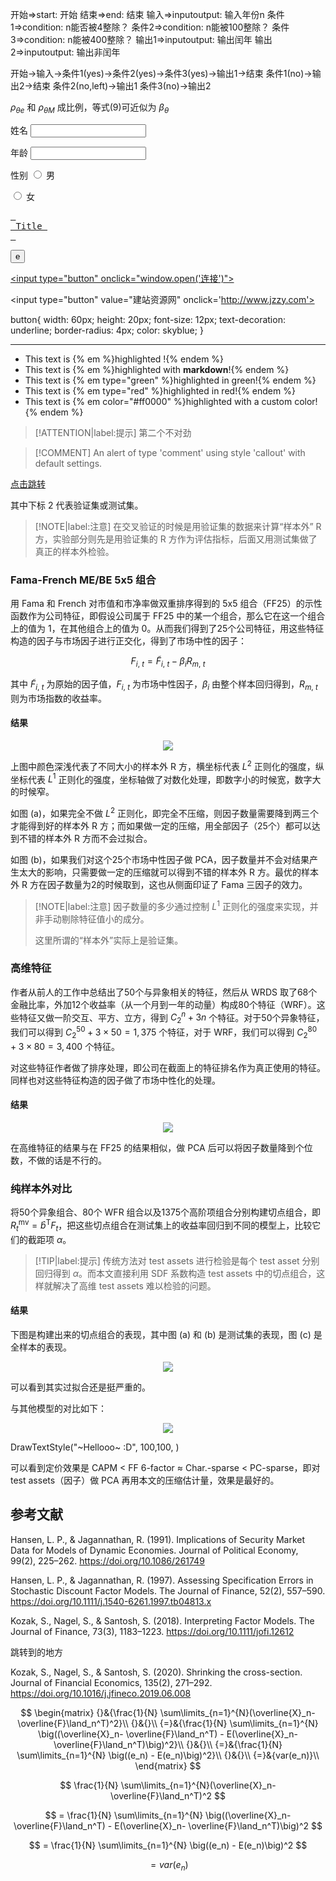 开始=>start: 开始
结束=>end: 结束
输入=>inputoutput: 输入年份n
条件1=>condition: n能否被4整除？
条件2=>condition: n能被100整除？
条件3=>condition: n能被400整除？
输出1=>inputoutput: 输出闰年
输出2=>inputoutput: 输出非闰年

开始->输入->条件1(yes)->条件2(yes)->条件3(yes)->输出1->结束
条件1(no)->输出2->结束
条件2(no,left)->输出1
条件3(no)->输出2


$\rho_{\theta e}$ 和 $\rho_{\theta M}$ 成比例，等式(9)可近似为 $\beta_{\theta}$






<label for="name">姓名</label>
<input type="text" id="name">

<label for="age">年龄</label>
<input type="number" id="age">

<span>性别</span>
<input type="radio" id="boy" name="age" value="男">
<label for="boy">男</label>

<input type="radio" id="girl" name="age" value="女">
<label for="girl">女</label>


[<kbd> <br> Title <br> </kbd>][Link]

[Link]: # 'readcourse.md'

<button>e</button>

<a href=www.baidu.com><input type="button" οnclick="window.open('连接')"></a>

<input type="button" value="建站资源网" οnclick='http://www.jzzy.com'>

button{
    width: 60px;
    height: 20px;
    font-size: 12px;
    text-decoration: underline;
    border-radius: 4px;
    color: skyblue;
}




<hr color = 'red'>

- This text is {% em %}highlighted !{% endem %}
- This text is {% em %}highlighted with **markdown**!{% endem %}
- This text is {% em type="green" %}highlighted in green!{% endem %}
- This text is {% em type="red" %}highlighted in red!{% endem %}
- This text is {% em color="#ff0000" %}highlighted with a custom color!{% endem %}

>[!ATTENTION|label:提示]
>第二个不对劲

> [!COMMENT]
> An alert of type 'comment' using style 'callout' with default settings.


[点击跳转](#jump)



其中下标 $2$ 代表验证集或测试集。

> [!NOTE|label:注意]
> 在交叉验证的时候是用验证集的数据来计算“样本外” R 方，实验部分则先是用验证集的 R 方作为评估指标，后面又用测试集做了真正的样本外检验。

### Fama-French ME/BE 5x5 组合

用 Fama 和 French 对市值和市净率做双重排序得到的 5x5 组合（FF25）的示性函数作为公司特征，即假设公司属于 FF25 中的某一个组合，那么它在这一个组合上的值为 $1$，在其他组合上的值为 $0$。从而我们得到了25个公司特征，用这些特征构造的因子与市场因子进行正交化，得到了市场中性的因子：

$$
F_{i,\ t} = \widetilde{F}_{i,\ t} - \beta_i R_{m,\ t}
$$

其中 $\widetilde{F}_{i,\ t}$ 为原始的因子值，$F_{i,\ t}$ 为市场中性因子，$\beta_i$ 由整个样本回归得到，$R_{m,\ t}$ 则为市场指数的收益率。

#### 结果

<div align='center'>

![](image/2022-12-27-16-51-57.png)
</div align='center'>

上图中颜色深浅代表了不同大小的样本外 R 方，横坐标代表 $L^{2}$ 正则化的强度，纵坐标代表 $L^{1}$ 正则化的强度，坐标轴做了对数化处理，即数字小的时候宽，数字大的时候窄。

如图 (a)，如果完全不做 $L^{2}$ 正则化，即完全不压缩，则因子数量需要降到两三个才能得到好的样本外 R 方；而如果做一定的压缩，用全部因子（25个）都可以达到不错的样本外 R 方而不会过拟合。

如图 (b)，如果我们对这个25个市场中性因子做 PCA，因子数量并不会对结果产生太大的影响，只需要做一定的压缩就可以得到不错的样本外 R 方。最优的样本外 R 方在因子数量为2的时候取到，这也从侧面印证了 Fama 三因子的效力。

> [!NOTE|label:注意]
> 因子数量的多少通过控制 $L^{1}$ 正则化的强度来实现，并非手动剔除特征值小的成分。
> 
> 这里所谓的“样本外”实际上是验证集。

### 高维特征

作者从前人的工作中总结出了50个与异象相关的特征，然后从 WRDS 取了68个金融比率，外加12个收益率（从一个月到一年的动量）构成80个特征（WRF）。这些特征又做一阶交互、平方、立方，得到 $C_2^{n} + 3 n$ 个特征。对于50个异象特征，我们可以得到 $C_2^{50} + 3 \times 50 = 1,375$ 个特征，对于 WRF，我们可以得到 $C_2^{80} + 3 \times 80 = 3,400$ 个特征。

对这些特征作者做了排序处理，即公司在截面上的特征排名作为真正使用的特征。同样也对这些特征构造的因子做了市场中性化的处理。

#### 结果

<div align='center'>

![](image/2022-12-27-17-20-58.png)
</div align='center'>

在高维特征的结果与在 FF25 的结果相似，做 PCA 后可以将因子数量降到个位数，不做的话是不行的。

### 纯样本外对比

将50个异象组合、80个 WFR 组合以及1375个高阶项组合分别构建切点组合，即 $R_{t}^{\text{mv}} = \hat{b}^{\mathsf{T}} F_t$，把这些切点组合在测试集上的收益率回归到不同的模型上，比较它们的截距项 $\alpha$。

> [!TIP|label:提示]
> 传统方法对 test assets 进行检验是每个 test asset 分别回归得到 $\alpha$。而本文直接利用 SDF 系数构造 test assets 中的切点组合，这样就解决了高维 test assets 难以检验的问题。

#### 结果

下图是构建出来的切点组合的表现，其中图 (a) 和 (b) 是测试集的表现，图 (c) 是全样本的表现。

<div style='display: none'> 公司电话够解释</div>

<div align='center'>

![](image/2022-12-27-17-46-34.png)
</div align='center'>

<!-- slide:break-# -->

可以看到其实过拟合还是挺严重的。

与其他模型的对比如下：

<div align='center'>

![](image/2022-12-27-17-34-08.png)
</div align='center'>

DrawTextStyle("~Hellooo~ :D", 100,100, )


可以看到定价效果是 CAPM < FF 6-factor ≈ Char.-sparse < PC-sparse，即对 test assets（因子）做 PCA 再用本文的压缩估计量，效果是最好的。

## 参考文献

Hansen, L. P., & Jagannathan, R. (1991). Implications of Security Market Data for Models of Dynamic Economies. Journal of Political Economy, 99(2), 225–262. https://doi.org/10.1086/261749

Hansen, L. P., & Jagannathan, R. (1997). Assessing Specification Errors in Stochastic Discount Factor Models. The Journal of Finance, 52(2), 557–590. https://doi.org/10.1111/j.1540-6261.1997.tb04813.x

Kozak, S., Nagel, S., & Santosh, S. (2018). Interpreting Factor Models. The Journal of Finance, 73(3), 1183–1223. https://doi.org/10.1111/jofi.12612

<span id="jump">跳转到的地方</span>

Kozak, S., Nagel, S., & Santosh, S. (2020). Shrinking the cross-section. Journal of Financial Economics, 135(2), 271–292. https://doi.org/10.1016/j.jfineco.2019.06.008

$$
\begin{matrix}
{}&{\frac{1}{N} \sum\limits_{n=1}^{N}(\overline{X}_n- \overline{F}\land_n^T)^2}\\
{}&{}\\
{=}&{\frac{1}{N} \sum\limits_{n=1}^{N} \big((\overline{X}_n- \overline{F}\land_n^T) - E(\overline{X}_n- \overline{F}\land_n^T)\big)^2}\\
{}&{}\\
{=}&{\frac{1}{N} \sum\limits_{n=1}^{N} \big((e_n) - E(e_n)\big)^2}\\
{}&{}\\
{=}&{var(e_n)}\\
\end{matrix}
$$

$$
\frac{1}{N} \sum\limits_{n=1}^{N}(\overline{X}_n- \overline{F}\land_n^T)^2
$$

$$
= \frac{1}{N} \sum\limits_{n=1}^{N} \big((\overline{X}_n- \overline{F}\land_n^T) - E(\overline{X}_n- \overline{F}\land_n^T)\big)^2
$$

$$
= \frac{1}{N} \sum\limits_{n=1}^{N} \big((e_n) - E(e_n)\big)^2
$$

$$
= var(e_n)
$$


